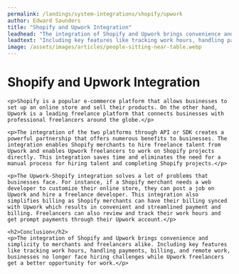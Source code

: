 ```yaml
---
permalink: /landings/system-integrations/shopify/upwork
author: Edward Saunders
title: "Shopify and Upwork Integration"
leadhead: "The integration of Shopify and Upwork brings convenience and simplicity to merchants and freelancers alike"
leadtext: "Including key features like tracking work hours, handling payments, billing, and remote work, businesses no longer face hiring challenges while Upwork freelancers get a better opportunity for work."
image: /assets/images/articles/people-sitting-near-table.webp
---
```

<div class="arttext">	<h1>Shopify and Upwork Integration</h1>

	<p>Shopify is a popular e-commerce platform that allows businesses to set up an online store and sell their products. On the other hand, Upwork is a leading freelance platform that connects businesses with professional freelancers around the globe.</p>

	<p>The integration of the two platforms through API or SDK creates a powerful partnership that offers numerous benefits to businesses. The integration enables Shopify merchants to hire freelance talent from Upwork and enables Upwork freelancers to work on Shopify projects directly. This integration saves time and eliminates the need for a manual process for hiring talent and completing Shopify projects.</p>

	<p>The Upwork-Shopify integration solves a lot of problems that businesses face. For instance, if a Shopify merchant needs a web developer to customize their online store, they can post a job on Upwork and hire a freelance developer. This integration also simplifies billing as Shopify merchants can have their billing synced with Upwork which results in convenient and streamlined payment and billing. Freelancers can also review and track their work hours and get prompt payments through their Upwork account.</p>

	<h2>Conclusion</h2>
	<p>The integration of Shopify and Upwork brings convenience and simplicity to merchants and freelancers alike. Including key features like tracking work hours, handling payments, billing, and remote work, businesses no longer face hiring challenges while Upwork freelancers get a better opportunity for work.</p>
</div>